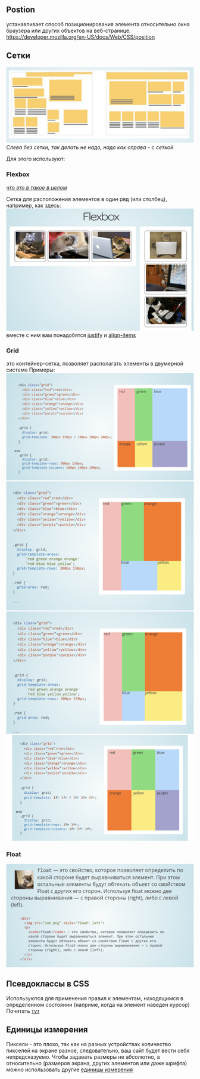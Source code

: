 ## Postion
устанавливает способ позиционирования элемента относительно окна браузера или других объектов на веб-странице.
https://developer.mozilla.org/en-US/docs/Web/CSS/position

## Сетки
![](attachments/Pasted%20image%2020230929034223.png)
_Слева без сетки, так делать не надо, надо как справа - с сеткой_

Для этого используют:
### Flexbox
_[что это в такое в целом](https://developer.mozilla.org/en-US/docs/Web/CSS/CSS_flexible_box_layout/Basic_concepts_of_flexbox)_

Сетка для расположения элементов в один ряд (или столбец), например, как здесь:
![](attachments/Pasted%20image%2020230929034745.png)
вместе с ним вам понадобятся [justify](https://developer.mozilla.org/en-US/docs/Web/CSS/justify-content) и [align-items](https://developer.mozilla.org/en-US/docs/Web/CSS/align-items)

### Grid
это контейнер-сетка, позволяет располагать элементы в двумерной системе
Примеры:
![](attachments/Pasted%20image%2020230929034926.png)![](attachments/Pasted%20image%2020230929034938.png)
![](attachments/Pasted%20image%2020230929034943.png)
![](attachments/Pasted%20image%2020230929034947.png)

### Float
![](attachments/Pasted%20image%2020230929035014.png)


## Псевдоклассы в CSS
Используются для применения правил к элементам, находящимся в определенном состоянии (наприме, когда на элемент наведен курсор)
Почитать [тут](https://developer.mozilla.org/ru/docs/Web/CSS/Pseudo-classes)

## Единицы измерения
Пиксели - это плохо, так как на разных устройствах количество пикселей на экране разное, следовательно, ваш сайт будет вести себя непредсказуемо. Чтобы задавать размеры не абсолютно, а относительно (размеров экрана, других элементов или даже шрифта) можно использовать другие [единицы измерения](https://learn.javascript.ru/css-units)
